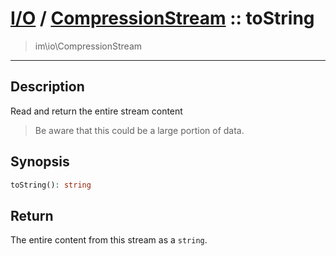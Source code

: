 # [I/O](io.md) / [CompressionStream](io-CompressionStream.md) :: toString
 > im\io\CompressionStream
____

## Description
Read and return the entire stream content

 > Be aware that this could be a large portion of data.  

## Synopsis
```php
toString(): string
```

## Return
The entire content from this stream as a `string`.
